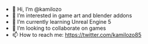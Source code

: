 - 👋 Hi, I’m @kamilozo
- 👀 I’m interested in game art and blender addons
- 🌱 I’m currently learning Unreal Engine 5
- 💞️ I’m looking to collaborate on games
- 📫 How to reach me: https://twitter.com/kamilozo85

<!---
kamilozo/kamilozo is a ✨ special ✨ repository because its `README.md` (this file) appears on your GitHub profile.
You can click the Preview link to take a look at your changes.
--->
